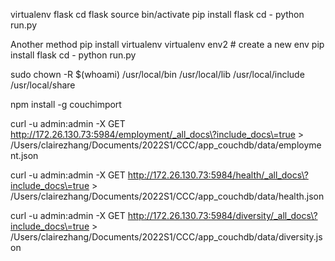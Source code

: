 virtualenv flask
cd flask
source bin/activate
pip install flask
cd -
python run.py

Another method
pip install virtualenv
virtualenv env2  # create a new env
pip install flask
cd -
python run.py


<!-- couchdb -->
sudo chown -R $(whoami) /usr/local/bin /usr/local/lib /usr/local/include /usr/local/share <!-- might need this -->

npm install -g couchimport

curl -u admin:admin -X GET http://172.26.130.73:5984/employment/_all_docs\?include_docs\=true > /Users/clairezhang/Documents/2022S1/CCC/app_couchdb/data/employment.json

curl -u admin:admin -X GET http://172.26.130.73:5984/health/_all_docs\?include_docs\=true > /Users/clairezhang/Documents/2022S1/CCC/app_couchdb/data/health.json

curl -u admin:admin -X GET http://172.26.130.73:5984/diversity/_all_docs\?include_docs\=true > /Users/clairezhang/Documents/2022S1/CCC/app_couchdb/data/diversity.json